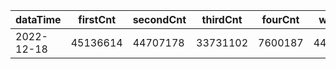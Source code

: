 |dataTime|firstCnt|secondCnt|thirdCnt|fourCnt|winCnt|vrate|wrate|
|-|-|-|-|-|-|-|-|
|2022-12-18|45136614|44707178|33731102|7600187|4434249|0%|0%|
